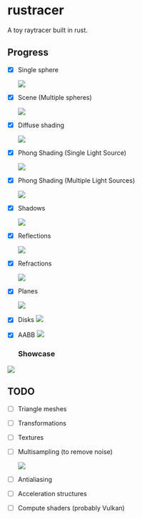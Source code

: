 # rustracer

A toy raytracer built in rust.

## Progress

- [x] Single sphere

  ![](doc/img/02%20-%20Single%20sphere.png)

- [x] Scene (Multiple spheres)

  ![](doc/img/03%20-%20Multiple%20spheres%20in%20a%20scene.png)

- [x] Diffuse shading

  ![](doc/img/04%20-%20Diffuse%20shading.png)

- [x] Phong Shading (Single Light Source)

  ![](doc/img/05%20-%20Phong%20Shading%20(Single%20Light%20Source).png)

- [x] Phong Shading (Multiple Light Sources)

  ![](doc/img/06%20-%20Phong%20Shading%20(Multiple%20Light%20Sources).png)

- [x] Shadows

  ![](doc/img/07%20-%20Shadows.png)

- [x] Reflections

  ![](doc/img/08%20-%20Reflections.png)

- [x] Refractions

  ![](doc/img/09%20-%20Refractions.png)

- [x] Planes

  ![](doc/img/10%20-%20Planes.png)

- [x] Disks
  ![](doc/img/11%20-%20Disks.png)

- [x] AABB
  ![](doc/img/12%20-%20AABB.png)

  ### Showcase

![](doc/img/Showcase.png)



## TODO

- [ ] Triangle meshes

- [ ] Transformations

- [ ] Textures

- [ ] Multisampling (to remove noise)

  ![](doc/img/Noise.png)

- [ ] Antialiasing
- [ ] Acceleration structures
- [ ] Compute shaders (probably Vulkan)

